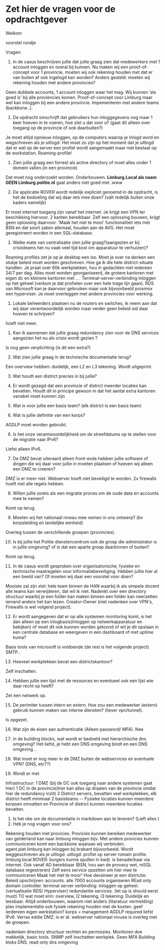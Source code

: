 # Zet hier de vragen voor de opdrachtgever

Welkom

voorstel rondje



Vragen:

1. In de casus beschrijven jullie dat jullie graag zien dat medewerkers met 1 account inloggen en overal bij kunnen. Nu maken wij een proof-of-concept voor 1 provincie, moeten wij ook rekening houden met dat er van buiten af ook ingelogd kan worden? Anders gesteld: moeten wij rekening houden met andere provincies?

Geen dubbele accounts, 1 account inloggen waar het mag. Wij kunnen 'als goed is' bij alle proviencies komen. Proof-of-concept voor Limburg maar wel kan inloggen bij een andere provincie. Impementeren met andere teams (backbone..).

1. De opdracht omschrijft dat gebruikers hun inloggegevens nog maar 1 keer hoeven in te voeren,  hoe ziet u dat voor u? (gaat dit alleen over toegang op de provincie of ook daarbuiten?) 

Je moet altijd opnieuw inloggen, op de computers waarop je inlogd word en wegschreven als je uitlogd. Het moet zo zijn op het moment dat je uitlogd dat er wel op de server een profiel wordt aangemaakt maar niet bestaat op de workstation. Roaming-profile!

1. Zien jullie graag een forrest als active directory of moet alles onder 1 domein vallen.(in een provincie)

Dat moet nog onderzoekt worden. Onderbouwen. **Limburg.Local als naam GEEN Limburg.politie.nl** gaat anders niet goed met .www

2. De applicatie ROVER wordt redelijk expliciet genoemd in de opdracht, is het de bedoeling dat wij daar iets mee doen? (valt redelijk buiten onze kaders namelijk)

Er moet internet toegang zijn vanaf het internet. Je krijgt een VPN ter beschikking hiervoor. 2 kanten bereikbaar. Zelf een oplossing bouwen, krijgt geen oplossing daarvoor. 'Maak het niet te mooi' functionaliteit iets met BSN en dat soort zaken allemaal, houden aan de AVG. Het moet geregistreert worden in een SQL-database.

1. Welke mate van centralisatie zien jullie graag?(aangezien er bij crisisteams het nu vaak veel tijd kost om apparatuur te verhuizen)?

Roaming profiles zet je op je desktop een iso. Moet je over na denken een stukje beleid moet worden geschreven. Hoe ga ik die hele district-situate handlen. Je praat over 60k werkplekken, hou in gedachten niet iedereen 24/7 per dag. Alles moet worden georganiseerd, de grotere kantoren met eigen dc en kleinere kantoren met .. . Terminal-server-verbinding inloggen op het geheel (verkom je dat profielen over een hele trage lijn gaan). RDS van Microsoft kan je daarvoor gebruiken maar ook bijvoorbeeld proxmox een hyperviser. Je moet overleggen met andere provincies voor werking.

1. Lokale beheerders plaatsen nu de routers en switches, ik neem aan dat wij daar verantwoordelijk worden maar verder geen beleid oid daar hoeven te schrijven?

hoeft niet meer.

1. Kan ik aannemen dat jullie graag redundancy zien voor de DNS services aangezien het nu als crisis wordt gezien ?
   
Is nog geen verplichting (is dit een extra?)

2. Wat zien jullie graag in de technische documentatie terug?

Een overview hebben: duidelijk, een L2 en L3 tekening. Wordt uitgeprint.
   
3. Wat houdt een district precies in bij jullie?

4. Er wordt gezegd dat een provincie of district meerder locaties kan bevatten. Houdt dit in principe gewoon in dat het aantal extra kantoren variabel moet kunnen zijn

5. Wat is voor jullie een basis team? (elk district is een basis team)
   

   
5. Wat is jullie definitie van een korps?

AGDLP moet worden gebruikt.

6. Is het onze verantwoordelijkheid om de streefdatums op te stellen voor de migratie naar IPv6?

Liefst alleen IPv6.

7. De DMZ bevat uiteraard alleen front-ends hebben jullie software of dingen die wij daar voor jullie in moeten plaatsen of hoeven wij alleen een DMZ te creeren?

DMZ is er meer niet. Webserver hoeft niet beveiligd te worden. 2x firewalls hoeft niet alle regels hebben.

8. Willen jullie zoiets als een migratie proces om de oude data en accounts mee te nemen?

Komt op terug.


9.  Moeten wij het nationaal niveau mee nemen in ons ontwerp? (bv korpsleiding en landelijke eenheid)

Overleg tussen de verschillende groepen (provincies).


10. Is bij jullie het Politie dienstencentrum ook de groep die administrator is in jullie omgeving? of is dat een aparte groep daarbinnen of buiten?

Komt op terug.


11. In de casus wordt gesproken over organisatorische, fysieke en technische maatregelen voor informatiebeveiliging. Hebben jullie hier al een beeld van? Of moeten wij daar een voorstel voor doen?

Mooiste zal zijn stel: hele team binnen de HAN waarbij ik als simpele docent alle teams kan verwijderen, dat wil ik niet. Nadenkt over een directory structuur waarbij je een folder kan maken binnen een folder kan neerzetten iemand anders het kan lezen. Creator-Owner (niet nadenken over VPN's, Firewalls is wel volgend project).


12. Er wordt aangegeven dat er op alle systemen monitoring komt, is het dan alleen op een inlogbasis(Inloggen op netwerkapparatuur en bekijken) of moet dit ook kunnen worden getoond of wil je dit opslaan in een centrale database en weergeven in een dashboard of met uptime kuma?

Basis tools van microsoft is voldoende (de rest is het volgende project). SMTP..


13. Hoeveel werkplekken bevat een districtskantoor?

Zelf inschatten.


14. Hebben jullie een lijst met de resources en eventueel ook een lijst wie daar recht op heeft?

Zet een netwerk op.


15. De perimiter tussen intern en extern. Hoe zou een medewerker (extern) gebruik kunnen maken van interne diensten? (liever vpn/tunnel).

Is opgezet.

16. Wat zijn de eisen aan authenticatie (Alleen password/ MFA).
Nee

17. in de building blocks, wat wordt er bedoeld met hierarchische dns omgeving?
Het liefst, je hebt een DNS omgeving bindt en een DNS omgeving ..

18. Wat moet er nog meer in de DMZ buiten de webservices en eventuele VPN? (DNS, etc??)
19. Wordt er met 



Infrastructuur:
1 DMZ (bij de DC ook toegang naar andere systemen gaat hier)
1 DC in de provincie(hier kan alles op draaien van de provincie omdat hier de redundancy inzit) 
2 District servers, bevatten veel werkplekken, elk district heeft minimaal 2 basisteams
-- Fysieke locaties kunnen meerdere korpsen omvatten en Provincie of district kunnen meerdere locaties bevatten.






1. Is het oke om de documentatie in markdown aan te leveren? (Lieft alles )
2. Heb je nog vragen voor ons?


Rekening houden met provicies. Provicies kunnen bereiken
medewerker van gelderland kan naar limburg inloggen bijv.
Met andere provicies kunnen communiceren
komt een backbone waaraan wij verbinden.
agent.piet.limburg kan inloggen bij brabant bijvoorbeeld.
Wordt weggeschreven als je uitlogd.
uitlogd: profiel op server romain profile.
limburg.local
ROVER: burgers kunne spullen in kwijt. is benaderbaar via internet. Ook vanaf AD bereikbaar (BSN, hou aan de provacy wet, mSQL database regestreren) 
Zelf eens service opzetten om hier mee te communiceren
Maak het niet te mooi^
Hoe devaineer je een districtie: 
Beleid opschrijven: accounts.
alle 7000 accounts organiseren
REad only domain controller.
terminal server verbinding: inloggen op geheel. (vertualisatie RDS/ Hyperviser)
redundantie services. (let op is should eerst must)
TO wat moet erin: overview, l2 tekening, l3 tekening: Duidelijk en leesbaar. Altijd onderbouwen, waarom niet anders (litaratuur vermelding)
plan implementatie ook fysiek
rekening houden met de kosten.
geef ierdereen eigen werkstation?
korps = management
AGDLP required
liefst IPv6. Verras eddie
DMZ: is er al. webserver 
nationaal nivuea is overleg met de groepen.

nadenken directory structuur rechten en permissies.
Monitoren doe makkelijk, basic tools. SNMP
zelf inschatten werkplek.
Geen MFA
Building bloks DNS. read only dns omgeving


